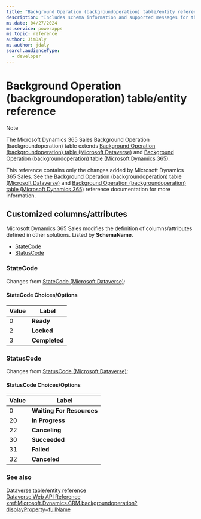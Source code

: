 ```yaml
---
title: "Background Operation (backgroundoperation) table/entity reference (Microsoft Dynamics 365 Sales) | Microsoft Docs"
description: "Includes schema information and supported messages for the Background Operation (backgroundoperation) table/entity with Microsoft Dynamics 365 Sales."
ms.date: 04/27/2024
ms.service: powerapps
ms.topic: reference
author: JimDaly
ms.author: jdaly
search.audienceType: 
  - developer
---
```


# Background Operation (backgroundoperation) table/entity reference



> [!NOTE]
> The Microsoft Dynamics 365 Sales Background Operation (backgroundoperation) table extends [Background Operation (backgroundoperation) table (Microsoft Dataverse)](/power-apps/developer/data-platform/reference/entities/backgroundoperation) and [Background Operation (backgroundoperation) table (Microsoft Dynamics 365)](/dynamics365/developer/reference/dataverse/entities/backgroundoperation).
>
> This reference contains only the changes added by Microsoft Dynamics 365 Sales.
> See the [Background Operation (backgroundoperation) table (Microsoft Dataverse)](/power-apps/developer/data-platform/reference/entities/backgroundoperation) and [Background Operation (backgroundoperation) table (Microsoft Dynamics 365)](/dynamics365/developer/reference/dataverse/entities/backgroundoperation) reference documentation for more information.



## Customized columns/attributes

Microsoft Dynamics 365 Sales
modifies the definition of columns/attributes defined in other solutions. Listed by **SchemaName**.

- [StateCode](#BKMK_StateCode)
- [StatusCode](#BKMK_StatusCode)

### <a name="BKMK_StateCode"></a> StateCode

Changes from [StateCode (Microsoft Dataverse)](/power-apps/developer/data-platform/reference/entities/backgroundoperation#BKMK_StateCode):

#### StateCode Choices/Options

|Value|Label|
|---|---|
|0|**Ready**|
|2|**Locked**|
|3|**Completed**|

### <a name="BKMK_StatusCode"></a> StatusCode

Changes from [StatusCode (Microsoft Dataverse)](/power-apps/developer/data-platform/reference/entities/backgroundoperation#BKMK_StatusCode):

#### StatusCode Choices/Options

|Value|Label|
|---|---|
|0|**Waiting For Resources**|
|20|**In Progress**|
|22|**Canceling**|
|30|**Succeeded**|
|31|**Failed**|
|32|**Canceled**|



### See also

[Dataverse table/entity reference](../about-entity-reference.md)  
[Dataverse Web API Reference](/power-apps/developer/data-platform/webapi/reference/about)   
<xref:Microsoft.Dynamics.CRM.backgroundoperation?displayProperty=fullName>
